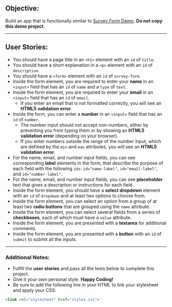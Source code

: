 ## Objective:
Build an app that is functionally similar to [Survey Form Demo](https://survey-form.freecodecamp.rocks). **Do not copy this demo project**.

---

## User Stories:

- You should have a page title in an `<h1>` element with an `id` of `title`.
- You should have a short explanation in a `<p>` element with an `id` of `description`.
- You should have a `<form>` element with an `id` of `survey-form`.
- Inside the form element, you are required to enter your **name** in an `<input>` field that has an `id` of `name` and a `type` of `text`.
- Inside the form element, you are required to enter your **email** in an `<input>` field that has an `id` of `email`.
  - If you enter an email that is not formatted correctly, you will see an **HTML5 validation error**.
- Inside the form, you can enter a **number** in an `<input>` field that has an `id` of `number`.
  - The number input should not accept non-numbers, either by preventing you from typing them or by showing an **HTML5 validation error** (depending on your browser).
  - If you enter numbers outside the range of the number input, which are defined by the `min` and `max` attributes, you will see an **HTML5 validation error**.
- For the name, email, and number input fields, you can see corresponding **label** elements in the form, that describe the purpose of each field with the following `ids`: `id="name-label"`, `id="email-label"`, and `id="number-label"`.
- For the name, email, and number input fields, you can see **placeholder** text that gives a description or instructions for each field.
- Inside the form element, you should have a **select dropdown** element with an `id` of `dropdown` and at least two options to choose from.
- Inside the form element, you can select an option from a group of at least two **radio buttons** that are grouped using the `name` attribute.
- Inside the form element, you can select several fields from a series of **checkboxes**, each of which must have a `value` attribute.
- Inside the form element, you are presented with a **textarea** for additional comments.
- Inside the form element, you are presented with a **button** with an `id` of `submit` to submit all the inputs.

---

### Additional Notes:
- Fulfill the **user stories** and pass all the tests below to complete this project.
- Give it your own personal style. **Happy Coding!**
- Be sure to add the following line in your HTML to link your stylesheet and apply your CSS:

```html
<link rel="stylesheet" href="styles.css">
